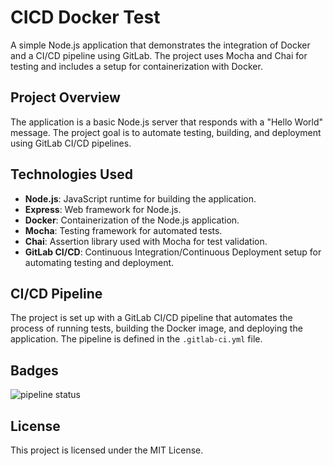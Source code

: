 # CICD Docker Test

A simple Node.js application that demonstrates the integration of Docker and a CI/CD pipeline using GitLab. 
The project uses Mocha and Chai for testing and includes a setup for containerization with Docker.

## Project Overview

The application is a basic Node.js server that responds with a "Hello World" message. 
The project goal is to automate testing, building, and deployment using GitLab CI/CD pipelines.

## Technologies Used

- **Node.js**: JavaScript runtime for building the application.
- **Express**: Web framework for Node.js.
- **Docker**: Containerization of the Node.js application.
- **Mocha**: Testing framework for automated tests.
- **Chai**: Assertion library used with Mocha for test validation.
- **GitLab CI/CD**: Continuous Integration/Continuous Deployment setup for automating testing and deployment.

## CI/CD Pipeline

The project is set up with a GitLab CI/CD pipeline that automates the process of running tests, building the Docker image, and deploying the application. The pipeline is defined in the `.gitlab-ci.yml` file.

## Badges

![pipeline status](https://gitlab.com/verdetea22/CICD-Docker-Test/badges/main/pipeline.svg)

## License

This project is licensed under the MIT License.
